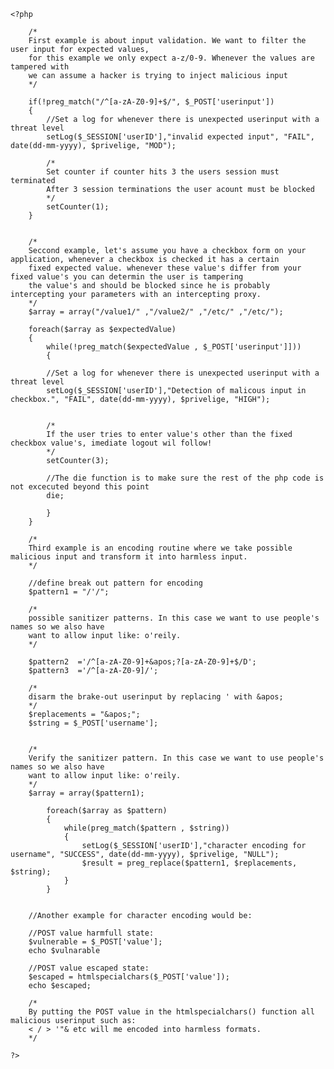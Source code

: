     <?php
       
        /*
     	First example is about input validation. We want to filter the user input for expected values, 
     	for this example we only expect a-z/0-9. Whenever the values are tampered with
        we can assume a hacker is trying to inject malicious input
     	*/
     	
     	if(!preg_match("/^[a-zA-Z0-9]+$/", $_POST['userinput'])
     	{
     		//Set a log for whenever there is unexpected userinput with a threat level
			setLog($_SESSION['userID'],"invalid expected input", "FAIL", date(dd-mm-yyyy), $privelige, "MOD");
     	
     		/*
			Set counter if counter hits 3 the users session must terminated
			After 3 session terminations the user acount must be blocked
			*/
			setCounter(1);
     	}
     
     
        /*
        Seccond example, let's assume you have a checkbox form on your application, whenever a checkbox is checked it has a certain
        fixed expected value. whenever these value's differ from your fixed value's you can determin the user is tampering
        the value's and should be blocked since he is probably intercepting your parameters with an intercepting proxy. 
        */
        $array = array("/value1/" ,"/value2/" ,"/etc/" ,"/etc/");
        
        foreach($array as $expectedValue)
        {
            while(!preg_match($expectedValue , $_POST['userinput']]))
            {

			//Set a log for whenever there is unexpected userinput with a threat level
			setLog($_SESSION['userID'],"Detection of malicous input in checkbox.", "FAIL", date(dd-mm-yyyy), $privelige, "HIGH");

            
            /*
			If the user tries to enter value's other than the fixed checkbox value's, imediate logout wil follow!
			*/
			setCounter(3);
			
			//The die function is to make sure the rest of the php code is not excecuted beyond this point
            die;
            
            }        
        }
        
        /*
        Third example is an encoding routine where we take possible malicious input and transform it into harmless input.
        */
        
        //define break out pattern for encoding
		$pattern1 = "/'/";

		/* 
		possible sanitizer patterns. In this case we want to use people's names so we also have
		want to allow input like: o'reily.
		*/

		$pattern2  ='/^[a-zA-Z0-9]+&apos;?[a-zA-Z0-9]+$/D';
		$pattern3  ='/^[a-zA-Z0-9]/';
				
		/*
		disarm the brake-out userinput by replacing ' with &apos;
		*/		
		$replacements = "&apos;";
		$string = $_POST['username'];
		
		
		/*
		Verify the sanitizer pattern. In this case we want to use people's names so we also have
		want to allow input like: o'reily.
		*/
		$array = array($pattern1);
		
			foreach($array as $pattern)
			{	
				while(preg_match($pattern , $string))
				{
					setLog($_SESSION['userID'],"character encoding for username", "SUCCESS", date(dd-mm-yyyy), $privelige, "NULL");
					$result = preg_replace($pattern1, $replacements, $string);					
				}		
			}
		
		
		//Another example for character encoding would be: 
		
		//POST value harmfull state:
		$vulnerable = $_POST['value'];
		echo $vulnarable

		//POST value escaped state:
		$escaped = htmlspecialchars($_POST['value']);
		echo $escaped;
		
		/*
		By putting the POST value in the htmlspecialchars() function all malicious userinput such as:
		< / > '"& etc will me encoded into harmless formats.
		*/
        
    ?>